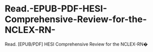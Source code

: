 # Read.-EPUB-PDF-HESI-Comprehensive-Review-for-the-NCLEX-RN-
Read. [EPUB/PDF] HESI Comprehensive Review for the NCLEX-RN�
